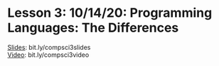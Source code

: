 # Lesson 3: 10/14/20: Programming Languages: The Differences
[Slides](https://bit.ly/compsci3slides): bit.ly/compsci3slides  
[Video](https://bit.ly/compsci3video):  bit.ly/compsci3video